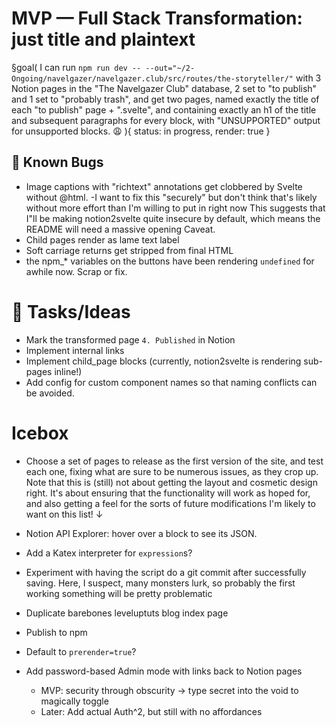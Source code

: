 # MVP — Full Stack Transformation: just title and plaintext

§goal(
I can run `npm run dev -- --out="~/2-Ongoing/navelgazer/navelgazer.club/src/routes/the-storyteller/"` with 3 Notion pages in the "The Navelgazer Club" database, 2 set to "to publish" and 1 set to "probably trash", and get two pages, named exactly the title of each "to publish" page + ".svelte", and containing exactly an h1 of the title and subsequent paragraphs for every block, with "UNSUPPORTED" output for unsupported blocks. 😩
){
status: in progress, render: true
}

## 🐞 Known Bugs

- Image captions with "richtext" annotations get clobbered by Svelte without @html.
  -I want to fix this "securely" but don't think that's likely without more effort than I'm willing to put in right now This suggests that I"ll be making notion2svelte quite insecure by default, which means the README will need a massive opening Caveat.
- Child pages render as lame text label
- Soft carriage returns get stripped from final HTML
- the npm\_\* variables on the buttons have been rendering `undefined` for awhile now. Scrap or fix.

# 🐝 Tasks/Ideas

- Mark the transformed page `4. Published` in Notion
- Implement internal links
- Implement child_page blocks (currently, notion2svelte is rendering sub-pages inline!)
- Add config for custom component names so that naming conflicts can be avoided.

# Icebox

- Choose a set of pages to release as the first version of the site, and test each one, fixing what are sure to be numerous issues, as they crop up. Note that this is (still) not about getting the layout and cosmetic design right. It's about ensuring that the functionality will work as hoped for, and also getting a feel for the sorts of future modifications I'm likely to want on this list! ↓

- Notion API Explorer: hover over a block to see its JSON.
- Add a Katex interpreter for `expression`s?
- Experiment with having the script do a git commit after successfully saving. Here, I suspect, many monsters lurk, so probably the first working something will be pretty problematic
- Duplicate barebones leveluptuts blog index page
- Publish to npm
- Default to `prerender=true`?
- Add password-based Admin mode with links back to Notion pages
  - MVP: security through obscurity -> type secret into the void to magically toggle
  - Later: Add actual Auth^2, but still with no affordances
